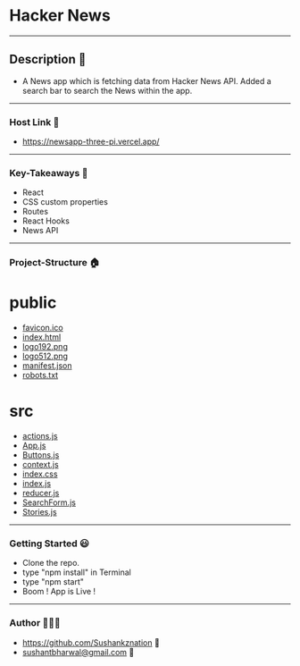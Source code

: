# Hacker News
------------

## Description 🤙
-  A News app which is fetching data from Hacker News API. Added a search bar to search the News within the app.
------------

### Host Link 🔗
- https://newsapp-three-pi.vercel.app/

------------

### Key-Takeaways 🔑
- React
- CSS custom properties
- Routes
- React Hooks
- News API

------------

### Project-Structure 🏠
# public

* [favicon.ico](.\public\favicon.ico)
* [index.html](.\public\index.html)
* [logo192.png](.\public\logo192.png)
* [logo512.png](.\public\logo512.png)
* [manifest.json](.\public\manifest.json)
* [robots.txt](.\public\robots.txt)
# src

* [actions.js](.\src\actions.js)
* [App.js](.\src\App.js)
* [Buttons.js](.\src\Buttons.js)
* [context.js](.\src\context.js)
* [index.css](.\src\index.css)
* [index.js](.\src\index.js)
* [reducer.js](.\src\reducer.js)
* [SearchForm.js](.\src\SearchForm.js)
* [Stories.js](.\src\Stories.js)



------------

### Getting Started 😃
- Clone the repo.
- type "npm install" in Terminal
- type "npm start"
- Boom ! App is Live !
------------

### Author 👨🏼‍🎓
- https://github.com/Sushankznation 📩
- sushantbharwal@gmail.com 📧
